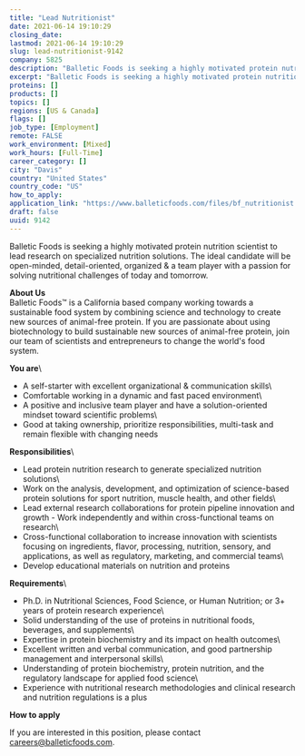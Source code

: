 ```yaml
---
title: "Lead Nutritionist"
date: 2021-06-14 19:10:29
closing_date: 
lastmod: 2021-06-14 19:10:29
slug: lead-nutritionist-9142
company: 5825
description: "Balletic Foods is seeking a highly motivated protein nutrition scientist to lead research on specialized nutrition solutions. The ideal candidate will be open-minded, detail-oriented, organized & a team player with a passion for solving nutritional challenges of today and tomorrow."
excerpt: "Balletic Foods is seeking a highly motivated protein nutrition scientist to lead research on specialized nutrition solutions. The ideal candidate will be open-minded, detail-oriented, organized & a team player with a passion for solving nutritional challenges of today and tomorrow."
proteins: []
products: []
topics: []
regions: [US & Canada]
flags: []
job_type: [Employment]
remote: FALSE
work_environment: [Mixed]
work_hours: [Full-Time]
career_category: []
city: "Davis"
country: "United States"
country_code: "US"
how_to_apply: 
application_link: "https://www.balleticfoods.com/files/bf_nutritionist.pdf"
draft: false
uuid: 9142
---
```

Balletic Foods is seeking a highly motivated protein nutrition scientist
to lead research on specialized nutrition solutions. The ideal candidate
will be open-minded, detail-oriented, organized & a team player with a
passion for solving nutritional challenges of today and tomorrow.

**About Us**\
Balletic Foods™ is a California based company working towards a
sustainable food system by combining science and technology to create
new sources of animal-free protein. If you are passionate about using
biotechnology to build sustainable new sources of animal-free protein,
join our team of scientists and entrepreneurs to change the world's food
system.

**You are**\
- A self-starter with excellent organizational & communication skills\
- Comfortable working in a dynamic and fast paced environment\
- A positive and inclusive team player and have a solution-oriented
mindset toward scientific problems\
- Good at taking ownership, prioritize responsibilities, multi-task and
remain flexible with changing needs

**Responsibilities**\
- Lead protein nutrition research to generate specialized nutrition
solutions\
- Work on the analysis, development, and optimization of science-based
protein solutions for sport nutrition, muscle health, and other fields\
- Lead external research collaborations for protein pipeline innovation
and growth - Work independently and within cross-functional teams on
research\
- Cross-functional collaboration to increase innovation with scientists
focusing on ingredients, flavor, processing, nutrition, sensory, and
applications, as well as regulatory, marketing, and commercial teams\
- Develop educational materials on nutrition and proteins

**Requirements**\
- Ph.D. in Nutritional Sciences, Food Science, or Human Nutrition; or 3+
years of protein research experience\
- Solid understanding of the use of proteins in nutritional foods,
beverages, and supplements\
- Expertise in protein biochemistry and its impact on health outcomes\
- Excellent written and verbal communication, and good partnership
management and interpersonal skills\
- Understanding of protein biochemistry, protein nutrition, and the
regulatory landscape for applied food science\
- Experience with nutritional research methodologies and clinical
research and nutrition regulations is a plus


**How to apply**


If you are interested in this position, please contact
<careers@balleticfoods.com>.
